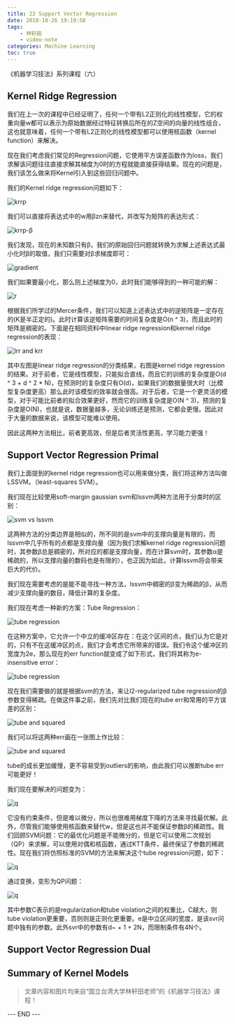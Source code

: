 ```yaml
---
title: 22 Support Vector Regression
date: 2018-10-26 19:19:58
tags: 
    - 林轩田
    - video-note
categories: Machine Learning
toc: true
---
```


《机器学习技法》系列课程（六）

<!-- more -->

## Kernel Ridge Regression
我们在上一次的课程中已经证明了，任何一个带有L2正则化的线性模型，它的权重向量w都可以表示为原始数据经过特征转换后所在的Z空间的向量的线性组合，这也就意味着，任何一个带有L2正则化的线性模型都可以使用核函数（kernel function）来解决。

现在我们考虑我们常见的Regression问题，它使用平方误差函数作为loss，我们求解该问题往往直接求解其梯度为0时的方程就能直接获得结果。现在的问题是，我们该怎么做来将Kernel引入到这些回归问题中。

我们的Kernel ridge regression问题如下：

![krrp](1.png) 

我们可以直接将表达式中的w用βzn来替代，并改写为矩阵的表达形式：

![krrp-β](2.png) 

我们发现，现在的未知数只有β，我们的原始回归问题就转换为求解上述表达式最小化时β的取值，我们只需要对β求梯度即可：

![gradient](3.png) 

我们如果要最小化，那么则上述梯度为0，此时我们能够得到的一种可能的解：

![r](4.png) 

根据我们所学过的Mercer条件，我们可以知道上述表达式中的逆矩阵是一定存在的(K是半正定的)。此时计算该逆矩阵需要的时间复杂度是O(n ^ 3)，而且此时的矩阵是稠密的。下面是在相同资料中linear ridge regression和kernel ridge regression的表现：

![lrr and krr](5.png) 

其中左图是linear ridge regression的分类结果，右图是kernel ridge regression的结果。对于前者，它是线性模型，只能拟合直线，而且它的训练的复杂度是O(d ^ 3 + d ^ 2 \* N)，在预测时的复杂度只有O(d)，如果我们的数据量很大时（比模型复杂度更高）那么此时该模型的效率就会很高。对于后者，它是一个更灵活的模型，对于可能比前者的拟合效果更好，然而它的训练复杂度是O(N ^ 3)，预测的复杂度是O(N)，也就是说，数据量越多，无论训练还是预测，它都会更慢。因此对于大量的数据来说，该模型可能难以使用。

因此这两种方法相比，前者更高效，但是后者灵活性更高，学习能力更强！

## Support Vector Regression Primal
我们上面提到的kernel ridge regression也可以用来做分类，我们将这种方法叫做LSSVM。（least-squares SVM）。

我们现在比较使用soft-margin gaussian svm和lssvm两种方法用于分类时的区别：

![svm vs lssvm](6.png) 

这两种方法的分类边界是相似的，所不同的是svm中的支撑向量是有限的，而lssvm中几乎所有的点都是支撑向量（因为我们求解kernel ridge regression问题时，其参数β总是稠密的，所对应的都是支撑向量，而在计算svm时，其参数α是稀疏的，所以支撑向量的数码也是有限的），也正因为如此，计算lssvm将会带来巨大的代价。

我们现在需要考虑的是能不能寻找一种方法，lssvm中稠密的β变为稀疏的β，从而减少支撑向量的数目，降低计算的复杂度。

我们现在考虑一种新的方案：Tube Regression：

![tube regression](7.png) 

在这种方案中，它允许一个中立的缓冲区存在：在这个区间的点，我们认为它是对的，只有不在这缓冲区的点，我们才会考虑它所带来的错误。我们令这个缓冲区的宽度为2e，那么现在的err function就变成了如下形式，我们将其称为e-insensitive error：

![tube regression](8.png) 

现在我们需要做的就是根据svm的方法，来让l2-regularized tube regression的β参数变得稀疏。在做这件事之前，我们先对比我们现在的tube err和常用的平方误差的区别：

![tube and squared](9.png) 

我们可以将这两种err画在一张图上作比较：

![tube and squared](10.png) 

tube的成长更加缓慢，更不容易受到outliers的影响，由此我们可以推断tube err可能更好！

我们现在要解决的问题变为：

![q](11.png) 

它没有约束条件，但是难以微分，所以也很难用梯度下降的方法来寻找最优解。此外，尽管我们能够使用核函数来替代w，但是这也并不能保证参数β的稀疏性。我们回顾SVM问题：它的最优化问题是不能微分的，但是它可以使用二次规划（QP）来求解，可以使用对偶和核函数，通过KTT条件，最终保证了参数的稀疏性。现在我们将仿照标准的SVM的方法来解决这个tube regression问题，如下：

![q](12.png) 

通过变换，变形为QP问题：

![q](13.png) 

其中参数C表示的是regularization和tube violation之间的权重比，C越大，则tube violation更重要，否则则是正则化更重要。e是中立区间的宽度，是该svr问题中独有的参数。此外svr中的参数有d~ + 1 + 2N，而限制条件有4N个。

## Support Vector Regression Dual


## Summary of Kernel Models

> 文章内容和图片均来自“国立台湾大学林轩田老师”的《机器学习技法》课程！

--- END --- 
